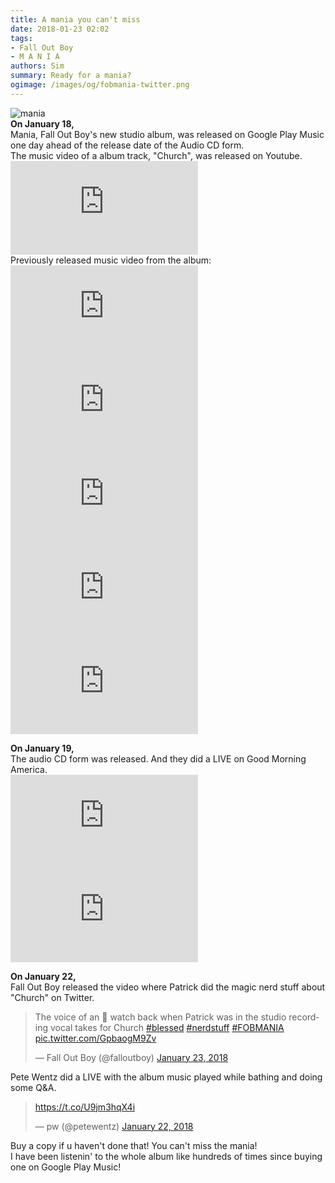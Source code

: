```yaml
---
title: A mania you can't miss
date: 2018-01-23 02:02
tags: 
- Fall Out Boy
- M A N I A
authors: Sim
summary: Ready for a mania?
ogimage: /images/og/fobmania-twitter.png
---
```


<p><img alt="mania" src="https://static.snorl.ax/posts/fobmania.jpg" title="Album Cover"><br><strong>On January 18,</strong><br>Mania, Fall Out Boy's new studio album, was released on Google Play Music one day ahead of the release date of the Audio CD form.<br>The music video of a album track, "Church", was released on Youtube.<br><iframe class="youtube" allow="autoplay; encrypted-media" allowfullscreen="" src="https://www.youtube.com/embed/l3vbvF8bQfI" frameborder="0"></iframe><br>Previously released music video from the album:<br><iframe class="youtube" src="https://www.youtube.com/embed/VtVFTuIZFYU" allow="autoplay; encrypted-media" allowfullscreen="" frameborder="0"></iframe><iframe class="youtube" src="https://www.youtube.com/embed/JJJpRl2cTJc" allow="autoplay; encrypted-media" allowfullscreen="" frameborder="0"></iframe><iframe class="youtube" src="https://www.youtube.com/embed/7YAAyUFL1GQ" allow="autoplay; encrypted-media" allowfullscreen="" frameborder="0"></iframe><iframe class="youtube" src="https://www.youtube.com/embed/jG1JY0rt2Os" allow="autoplay; encrypted-media" allowfullscreen="" frameborder="0"></iframe><iframe class="youtube" src="https://www.youtube.com/embed/wH-by1ydBTM" allow="autoplay; encrypted-media" allowfullscreen="" frameborder="0"></iframe></p><p><strong>On January 19,</strong><br>The audio CD form was released. And they did a LIVE on Good Morning America.<br><iframe class="youtube" src="https://www.youtube.com/embed/Fjr1420IndY" allow="autoplay; encrypted-media" allowfullscreen="" frameborder="0"></iframe><iframe class="youtube" src="https://www.youtube.com/embed/PRLa_q13PgE" allow="autoplay; encrypted-media" allowfullscreen="" frameborder="0"></iframe></p><p><strong>On January 22,</strong><br>Fall Out Boy released the video where Patrick did the magic nerd stuff about "Church" on Twitter.<br></p><blockquote class="twitter-video" data-lang="en"><p lang="en" dir="ltr">The voice of an 👼 watch back when Patrick was in the studio recording vocal takes for Church <a href="https://twitter.com/hashtag/blessed?src=hash&amp;ref_src=twsrc%5Etfw">#blessed</a> <a href="https://twitter.com/hashtag/nerdstuff?src=hash&amp;ref_src=twsrc%5Etfw">#nerdstuff</a> <a href="https://twitter.com/hashtag/FOBMANIA?src=hash&amp;ref_src=twsrc%5Etfw">#FOBMANIA</a> <a href="https://t.co/GpbaogM9Zv">pic.twitter.com/GpbaogM9Zv</a></p>&mdash; Fall Out Boy (@falloutboy) <a href="https://twitter.com/falloutboy/status/955612181751574528?ref_src=twsrc%5Etfw">January 23, 2018</a></blockquote>
<script async src="https://platform.twitter.com/widgets.js" charset="utf-8"></script>
<p>Pete Wentz did a LIVE with the album music played while bathing and doing some Q&amp;A.<br></p><blockquote class="twitter-tweet" data-lang="en"><p lang="und" dir="ltr"><a href="https://t.co/U9jm3hqX4i">https://t.co/U9jm3hqX4i</a></p>&mdash; pw (@petewentz) <a href="https://twitter.com/petewentz/status/955563045715144706?ref_src=twsrc%5Etfw">January 22, 2018</a></blockquote>
<script async src="https://platform.twitter.com/widgets.js" charset="utf-8"></script>
<p>Buy a copy if u haven't done that! You can't miss the mania!<br>I have been listenin' to the whole album like hundreds of times since buying one on Google Play Music!</p>
